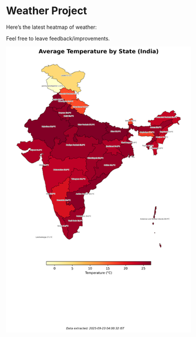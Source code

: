 # Weather Project

Here’s the latest heatmap of weather:

Feel free to leave feedback/improvements.

![India Heatmap](docs/assets/india_heatmap.png?v=D1CE0B)
